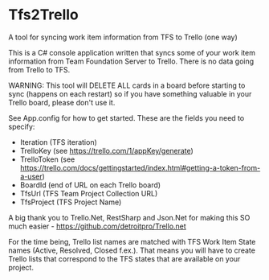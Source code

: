 Tfs2Trello
==========

A tool for syncing work item information from TFS to Trello (one way)

This is a C# console application written that syncs some of your work item information from Team Foundation Server to Trello. There is no data going from Trello to TFS.

WARNING: This tool will DELETE ALL cards in a board before starting to sync (happens on each restart) so if you have something valuable in your Trello board, please don't use it.

See App.config for how to get started. These are the fields you need to specify:
- Iteration (TFS iteration)
- TrelloKey (see https://trello.com/1/appKey/generate)
- TrelloToken (see https://trello.com/docs/gettingstarted/index.html#getting-a-token-from-a-user)
- BoardId (end of URL on each Trello board)
- TfsUrl (TFS Team Project Collection URL)
- TfsProject (TFS Project Name)

A big thank you to Trello.Net, RestSharp and Json.Net for making this SO much easier - https://github.com/detroitpro/Trello.net

For the time being, Trello list names are matched with TFS Work Item State names (Active, Resolved, Closed f.ex.). That means you will have to create Trello lists that correspond to the TFS states that are available on your project.